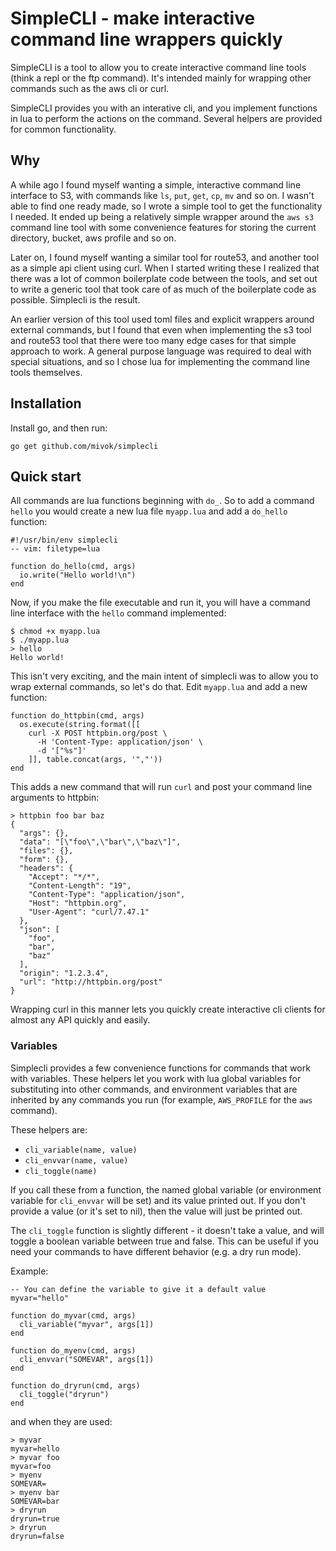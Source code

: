 # SimpleCLI - make interactive command line wrappers quickly

SimpleCLI is a tool to allow you to create interactive command line tools
(think a repl or the ftp command). It's intended mainly for wrapping other
commands such as the aws cli or curl.

SimpleCLI provides you with an interative cli, and you implement functions in
lua to perform the actions on the command. Several helpers are provided for
common functionality.

## Why

A while ago I found myself wanting a simple, interactive command line
interface to S3, with commands like `ls`, `put`, `get`, `cp`, `mv` and so on.
I wasn't able to find one ready made, so I wrote a simple tool to get the
functionality I needed. It ended up being a relatively simple wrapper around
the `aws s3` command line tool with some convenience features for storing the
current directory, bucket, aws profile and so on.

Later on, I found myself wanting a similar tool for route53, and another tool
as a simple api client using curl. When I started writing these I realized
that there was a lot of common boilerplate code between the tools, and set out
to write a generic tool that took care of as much of the boilerplate code as
possible. Simplecli is the result.

An earlier version of this tool used toml files and explicit wrappers around
external commands, but I found that even when implementing the s3 tool and
route53 tool that there were too many edge cases for that simple approach to
work. A general purpose language was required to deal with special situations,
and so I chose lua for implementing the command line tools themselves.

## Installation

Install go, and then run:

```
go get github.com/mivok/simplecli
```

## Quick start

All commands are lua functions beginning with `do_`. So to add a command
`hello` you would create a new lua file `myapp.lua` and add a `do_hello`
function:

```
#!/usr/bin/env simplecli
-- vim: filetype=lua

function do_hello(cmd, args)
  io.write("Hello world!\n")
end
```

Now, if you make the file executable and run it, you will have a command line
interface with the `hello` command implemented:

```
$ chmod +x myapp.lua
$ ./myapp.lua
> hello
Hello world!
```

This isn't very exciting, and the main intent of simplecli was to allow you to
wrap external commands, so let's do that. Edit `myapp.lua` and add a new
function:

```
function do_httpbin(cmd, args)
  os.execute(string.format([[
    curl -X POST httpbin.org/post \
      -H 'Content-Type: application/json' \
      -d '["%s"]'
    ]], table.concat(args, '","'))
end
```

This adds a new command that will run `curl` and post your command line
arguments to httpbin:

```
> httpbin foo bar baz
{
  "args": {},
  "data": "[\"foo\",\"bar\",\"baz\"]",
  "files": {},
  "form": {},
  "headers": {
    "Accept": "*/*",
    "Content-Length": "19",
    "Content-Type": "application/json",
    "Host": "httpbin.org",
    "User-Agent": "curl/7.47.1"
  },
  "json": [
    "foo",
    "bar",
    "baz"
  ],
  "origin": "1.2.3.4",
  "url": "http://httpbin.org/post"
}
```

Wrapping curl in this manner lets you quickly create interactive cli clients
for almost any API quickly and easily.

### Variables

Simplecli provides a few convenience functions for commands that work with
variables. These helpers let you work with lua global variables for
substituting into other commands, and environment variables that are inherited
by any commands you run (for example, `AWS_PROFILE` for the `aws` command).

These helpers are:

* `cli_variable(name, value)`
* `cli_envvar(name, value)`
* `cli_toggle(name)`

If you call these from a function, the named global variable (or environment
variable for `cli_envvar` will be set) and its value printed out. If you don't
provide a value (or it's set to nil), then the value will just be printed out.

The `cli_toggle` function is slightly different - it doesn't take a value, and
will toggle a boolean variable between true and false. This can be useful if
you need your commands to have different behavior (e.g. a dry run mode).

Example:

```
-- You can define the variable to give it a default value
myvar="hello"

function do_myvar(cmd, args)
  cli_variable("myvar", args[1])
end

function do_myenv(cmd, args)
  cli_envvar("SOMEVAR", args[1])
end

function do_dryrun(cmd, args)
  cli_toggle("dryrun")
end
```

and when they are used:

```
> myvar
myvar=hello
> myvar foo
myvar=foo
> myenv
SOMEVAR=
> myenv bar
SOMEVAR=bar
> dryrun
dryrun=true
> dryrun
dryrun=false
```

